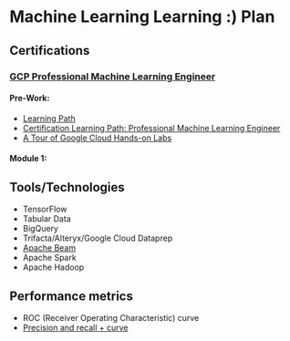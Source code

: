 # Machine Learning Learning :) Plan

## Certifications

### [GCP Professional Machine Learning Engineer](https://cloud.google.com/certification/machine-learning-engineer)

#### Pre-Work:
 - [Learning Path](https://services.google.com/fh/files/events/beta-pmle-ca.pdf)
 - [Certification Learning Path: Professional Machine Learning Engineer](https://partner.cloudskillsboost.google/journeys/84)
 - [A Tour of Google Cloud Hands-on Labs](https://partner.cloudskillsboost.google/catalog_lab/1281)

#### Module 1:


## Tools/Technologies
 - TensorFlow
 - Tabular Data
 - BigQuery
 - Trifacta/Alteryx/Google Cloud Dataprep
 - [Apache Beam](https://tour.beam.apache.org/)
 - Apache Spark
 - Apache Hadoop


## Performance metrics
 - ROC (Receiver Operating Characteristic) curve
 - [Precision and recall + curve](https://en.wikipedia.org/wiki/Precision_and_recall)
